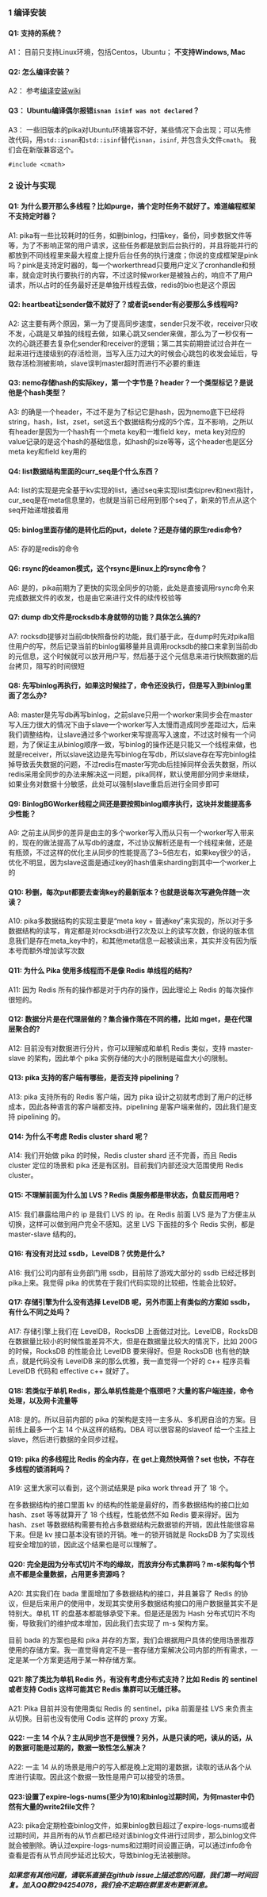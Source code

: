 ### 1 编译安装

#### Q1: 支持的系统？
A1： 目前只支持Linux环境，包括Centos，Ubuntu； **不支持Windows, Mac**

#### Q2: 怎么编译安装？
A2： 参考[编译安装wiki](install.md)

#### Q3： Ubuntu编译偶尔报错`isnan isinf was not declared`？
A3： 一些旧版本的pika对Ubuntu环境兼容不好，某些情况下会出现；可以先修改代码，用`std::isnan`和`std::isinf`替代`isnan`，`isinf`, 并包含头文件`cmath`。 我们会在新版兼容这个。
```
#include <cmath>
```

### 2 设计与实现
#### Q1: 为什么要开那么多线程？比如purge，搞个定时任务不就好了。难道编程框架不支持定时器？
A1: pika有一些比较耗时的任务，如删binlog，扫描key，备份，同步数据文件等等，为了不影响正常的用户请求，这些任务都是放到后台执行的，并且将能并行的都放到不同线程里来最大程度上提升后台任务的执行速度；你说的变成框架是pink吗？pink是支持定时器的，每一个workerthread只要用户定义了cronhandle和频率，就会定时执行要执行的内容，不过这时候worker是被独占的，响应不了用户请求，所以占时的任务最好还是单独开线程去做，redis的bio也是这个原因

#### Q2: heartbeat让sender做不就好了？或者说sender有必要那么多线程吗?
A2: 这主要有两个原因，第一为了提高同步速度，sender只发不收，receiver只收不发，心跳是又单独的线程去做，如果心跳又sender来做，那么为了一秒仅有一次的心跳还要去复杂化sender和receiver的逻辑；第二其实前期尝试过合并在一起来进行连接级别的存活检测，当写入压力过大的时候会心跳包的收发会延后，导致存活检测被影响，slave误判master超时而进行不必要的重连

#### Q3: nemo存储hash的实际key，第一个字节是？header？一个类型标记？是说他是个hash类型？
A3: 的确是一个header，不过不是为了标记它是hash，因为nemo底下已经将string，hash，list，zset，set这五个数据结构分成的5个库，互不影响，之所以有header是因为一个hash有一个meta key和一堆field key，meta key对应的value记录的是这个hash的基础信息，如hash的size等等，这个header也是区分meta key和field key用的

#### Q4: list数据结构里面的curr_seq是个什么东西？
A4: list的实现是完全基于kv实现的list，通过seq来实现list类似prev和next指针，cur_seq是在meta信息里的，也就是当前已经用到那个seq了，新来的节点从这个seq开始递增接着用

#### Q5: binlog里面存储的是转化后的put，delete？还是存储的原生redis命令?
A5: 存的是redis的命令

#### Q6: rsync的deamon模式，这个rsync是linux上的rsync命令？
A6: 是的，pika前期为了更快的实现全同步的功能，此处是直接调用rsync命令来完成数据文件的收发，也是由它来进行文件的续传校验等

#### Q7: dump db文件是rocksdb本身就带的功能？具体怎么搞的?
A7: rocksdb提够对当前db快照备份的功能，我们基于此，在dump时先对pika阻住用户的写，然后记录当前的binlog偏移量并且调用rocksdb的接口来拿到当前db的元信息，这个时候就可以放开用户写，然后基于这个元信息来进行快照数据的后台拷贝，阻写的时间很短

#### Q8: 先写binlog再执行，如果这时候挂了，命令还没执行，但是写入到binlog里面了怎么办?
A8: master是先写db再写binlog，之前slave只用一个worker来同步会在master写入压力很大的情况下由于slave一个worker写入太慢而造成同步差距过大，后来我们调整结构，让slave通过多个worker来写提高写入速度，不过这时候有一个问题，为了保证主从binlog顺序一致，写binlog的操作还是只能又一个线程来做，也就是receiver，所以slave这边是先写binlog在写db，所以slave存在写完binlog挂掉导致丢失数据的问题，不过redis在master写完db后挂掉同样会丢失数据，所以redis采用全同步的办法来解决这一问题，pika同样，默认使用部分同步来继续，如果业务对数据十分敏感，此处可以强制slave重启后进行全同步即可

#### Q9: BinlogBGWorker线程之间还是要按照binlog顺序执行，这块并发能提高多少性能？
A9: 之前主从同步的差异是由主的多个worker写入而从只有一个worker写入带来的，现在的做法提高了从写db的速度，不过协议解析还是有一个线程来做，还是有瓶颈，不过这样的优化主从同步的性能提高了3~5倍左右，如果key很少的话，优化不明显，因为slave这面是通过key的hash值来sharding到其中一个worker上的

#### Q10: 秒删，每次put都要去查询key的最新版本？也就是说每次写避免伴随一次读？
A10: pika多数据结构的实现主要是“meta key + 普通key”来实现的，所以对于多数据结构的读写，肯定都是对rocksdb进行2次及以上的读写次数，你说的版本信息我们是存在meta_key中的，和其他meta信息一起被读出来，其实并没有因为版本号而额外增加读写次数

#### Q11: 为什么 Pika 使用多线程而不是像 Redis 单线程的结构?
A11: 因为 Redis 所有的操作都是对于内存的操作，因此理论上 Redis 的每次操作很短的。

#### Q12: 数据分片是在代理层做的？集合操作落在不同的槽，比如 mget，是在代理层聚合的?
A12: 目前没有对数据进行分片，你可以理解成和单机 Redis 类似，支持 master-slave 的架构，因此单个 pika 实例存储的大小的限制是磁盘大小的限制。

#### Q13: pika 支持的客户端有哪些，是否支持 pipelining？
A13: pika 支持所有的 Redis 客户端，因为 pika 设计之初就考虑到了用户的迁移成本，因此各种语言的客户端都支持。pipelining 是客户端来做的，因此我们是支持 pipelining 的。

#### Q14: 为什么不考虑 Redis cluster shard 呢？
A14: 我们开始做 pika 的时候，Redis cluster shard 还不完善，而且 Redis cluster 定位的场景和 pika 还是有区别。目前我们内部还没大范围使用 Redis cluster。

#### Q15: 不理解前面为什么加 LVS？Redis 类服务都是带状态，负载反而用吧？
A15: 我们暴露给用户的 ip 是我们 LVS 的 ip。在 Redis 前面 LVS 是为了方便主从切换，这样可以做到用户完全不感知。这里 LVS 下面挂的多个 Redis 实例，都是 master-slave 结构的。

#### Q16: 有没有对比过 ssdb，LevelDB？优势是什么?
A16: 我们公司内部有业务部门用 ssdb，目前除了游戏大部分的 ssdb 已经迁移到 pika上来。我觉得 pika 的优势在于我们代码实现的比较细，性能会比较好。

#### Q17: 存储引擎为什么没有选择 LevelDB 呢，另外市面上有类似的方案如 ssdb，有什么不同之处吗？
A17: 存储引擎上我们在 LevelDB，RocksDB 上面做过对比。LevelDB，RocksDB 在数据量比较小的时候性能差异不大，但是在数据量比较大的情况下，比如 200G 的时候，RocksDB 的性能会比 LevelDB 要来得好。但是 RocksDB 也有他的缺点，就是代码没有 LevelDB 来的那么优雅，我一直觉得一个好的 c++ 程序员看 LevelDB 代码和 effective c++  就好了。

#### Q18: 若类似于单机 Redis，那么单机性能是个瓶颈吧？大量的客户端连接，命令处理，以及网卡流量等
A18: 是的。所以目前内部的 pika 的架构是支持一主多从、多机房自洽的方案。目前线上最多一个主 14 个从这样的结构。DBA 可以很容易的slaveof 给一个主挂上slave，然后进行数据的全同步过程。

#### Q19: pika 的多线程比 Redis 的全内存，在 get上竟然快两倍？set 也快，不存在多线程的锁消耗吗？
A19: 这里大家可以看到，这个测试结果是 pika work thread 开了 18 个。

在多数据结构的接口里面 kv 的结构的性能是最好的，而多数据结构的接口比如 hash、zset 等等就算开了 18 个线程，性能依然不如 Redis 要来得好。因为 hash、zset 等数据结构需要有抢占多数据结构元数据锁的开销，因此性能很容易下来。但是 kv 接口基本没有锁的开销。唯一的锁开销就是 RocksDB 为了实现线程安全增加的锁，因此这个结果也是可以理解了。

#### Q20: 完全是因为分布式切片不均的缘故，而放弃分布式集群吗？m-s架构每个节点不都是全量数据，占用更多资源吗？
A20: 其实我们在 bada 里面增加了多数据结构的接口，并且兼容了 Redis 的协议，但是后来用户的使用中，发现其实使用多数据结构接口的用户数据量其实不是特别大。单机 1T 的盘基本都能够承受下来。但是还是因为 Hash 分布式切片不均衡，导致我们的维护成本增加，因此我们去实现了 m-s 架构方案。

目前 bada 的方案也是和 pika 并存的方案，我们会根据用户具体的使用场景推荐使用的存储方案。我一直觉得肯定不是一套存储方案解决公司内部的所有需求，一定是某一个方案更适用于某一种存储方案。

#### Q21: 除了类比为单机 Redis 外，有没有考虑分布式支持？比如 Redis 的 sentinel 或者支持 Codis 这样可能其它 Redis 集群可以无缝迁移。
A21: Pika 目前并没有使用类似 Redis 的 sentinel，pika 前面是挂 LVS 来负责主从切换。目前也没有使用 Codis 这样的 proxy 方案。

#### Q22: 一主 14 个从？主从同步岂不是很慢？另外，从是只读的吧，读从的话，从的数据可能是过期的，数据一致性怎么解决？
A22: 一主 14 从的场景是用户的写入都是晚上定期的灌数据，读取的话从各个从库进行读取。因此这个数据一致性是用户可以接受的场景。

#### Q23:设置了expire-logs-nums(至少为10)和binlog过期时间，为何master中仍然有大量的write2file文件？
A23: pika会定期检查binlog文件，如果binlog数目超过了expire-logs-nums或者过期时间，并且所有的从节点都已经对该binlog文件进行过同步，那么binlog文件就会被删除。确认过expire-logs-nums和过期时间设置正确，可以通过info命令查看是否有从节点同步延迟比较大，导致binlog无法被删除。

##### 如果您有其他问题，请联系直接在github issue上描述您的问题，我们第一时间回复。加入QQ群294254078，我们会不定期在群里发布更新消息。